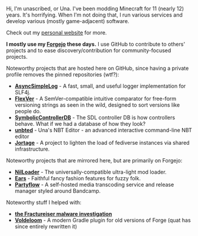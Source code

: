 Hi, I'm unascribed, or Una. I've been modding Minecraft for 11 (nearly 12) years. It's horrifying. When I'm not doing that, I run various services and develop various (mostly game-adjacent) software.

Check out my [personal website](https://unascribed.com) for more.

**I mostly use my [Forgejo](https://git.sleeping.town/unascribed) these days.** I use GitHub to contribute to others' projects and to ease discovery/contribution for community-focused projects.

Noteworthy projects that are hosted here on GitHub, since having a private profile removes the pinned repositories (wtf?):
* **[AsyncSimpleLog](https://github.com/unascribed/AsyncSimpleLog)** - A fast, small, and useful logger implementation for SLF4j. 
* **[FlexVer](https://github.com/unascribed/FlexVer)** - A SemVer-compatible intuitive comparator for free-form versioning strings as seen in the wild, designed to sort versions like people do. 
* **[SymbolicControllerDB](https://github.com/unascribed/SymbolicControllerDB)** - The SDL controller DB is how controllers behave. What if we had a database of how they look? 
* **[unbted](https://github.com/unascribed/unbted)** - Una's NBT Editor - an advanced interactive command-line NBT editor
* **[Jortage](https://github.com/jortage)** - A project to lighten the load of fediverse instances via shared infrastructure.

Noteworthy projects that are mirrored here, but are primarily on Forgejo:
* **[NilLoader](https://github.com/unascribed/NilLoader)** - The universally-compatible ultra-light mod loader.
* **[Ears](https://github.com/unascribed/Ears)** - Faithful fancy fashion features for fuzzy folk.
* **[Partyflow](https://github.com/unascribed/Partyflow)** - A self-hosted media transcoding service and release manager styled around Bandcamp.

Noteworthy stuff I helped with:
* **[the Fractureiser malware investigation](https://github.com/fractureiser-investigation/fractureiser)**
* **[Voldeloom](https://github.com/CrackedPolishedBlackstoneBricksMC/voldeloom)** - A modern Gradle plugin for old versions of Forge (quat has since entirely rewritten it)
